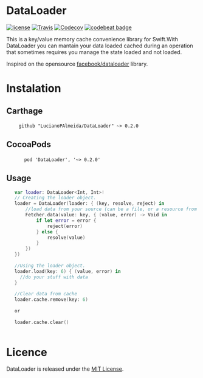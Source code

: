 # DataLoader

[![license](https://img.shields.io/github/license/mashape/apistatus.svg)](https://opensource.org/licenses/MIT)
[![Travis](https://img.shields.io/travis/LucianoPAlmeida/DataLoader.svg)](https://travis-ci.org/LucianoPAlmeida/DataLoader)
[![Codecov](https://img.shields.io/codecov/c/github/LucianoPAlmeida/DataLoader.svg)](https://codecov.io/gh/LucianoPAlmeida/DataLoader)
[![codebeat badge](https://codebeat.co/badges/ad297c95-7ae0-488b-a3a5-6a66253efd88)](https://codebeat.co/projects/github-com-lucianopalmeida-dataloader-master)

This is a key/value memory cache convenience library for Swift.With DataLoader you can mantain your data loaded cached during an operation that sometimes requires you manage the state loaded and not loaded.

Inspired on the opensource [facebook/dataloader](https://github.com/facebook/dataloader) library.

# Instalation

## Carthage   
  ```
    github "LucianoPAlmeida/DataLoader" ~> 0.2.0
  ```
## CocoaPods

  ```
      pod 'DataLoader', '~> 0.2.0'
  ``` 
  
## Usage
 ```swift
    var loader: DataLoader<Int, Int>!
    // Creating the loader object.
    loader = DataLoader(loader: { (key, resolve, reject) in
        //load data from your source (can be a file, or a resource from server, or an heavy calculation)
        Fetcher.data(value: key, { (value, error) -> Void in 
            if let error = error {
                reject(error)
            } else {
                resolve(value)
            }
        })
    })
    
    //Using the loader object. 
    loader.load(key: 6) { (value, error) in
      //do your stuff with data
    }
    
    //Clear data from cache
    loader.cache.remove(key: 6) 
    
    or 
    
    loader.cache.clear()
    
 ```
# Licence 

DataLoader is released under the [MIT License](https://opensource.org/licenses/MIT).
